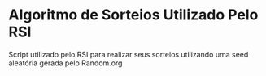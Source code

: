 # Algoritmo de Sorteios Utilizado Pelo RSI

Script utilizado pelo RSI para realizar seus sorteios utilizando uma seed aleatória gerada pelo Random.org
